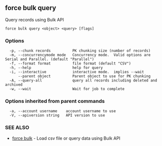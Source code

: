 ## force bulk query

Query records using Bulk API

```
force bulk query <object> <query> [flags]
```

### Options

```
  -p, --chunk records          PK chunking size (number of records)
  -m, --concurrencymode mode   Concurrency mode.  Valid options are Serial and Parallel. (default "Parallel")
  -f, --format format          file format (default "CSV")
  -h, --help                   help for query
  -i, --interactive            interactive mode.  implies --wait
      --parent object          Parent object to use for PK chunking
  -A, --query-all              query all records including deleted and archived
  -w, --wait                   Wait for job to complete
```

### Options inherited from parent commands

```
  -a, --account username    account username to use
  -V, --apiversion string   API version to use
```

### SEE ALSO

* [force bulk](force_bulk.md)	 - Load csv file or query data using Bulk API

